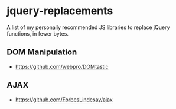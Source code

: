 # jquery-replacements

A list of my personally recommended JS libraries to replace jQuery functions, in fewer bytes.

## DOM Manipulation
- https://github.com/webpro/DOMtastic


## AJAX
- https://github.com/ForbesLindesay/ajax

